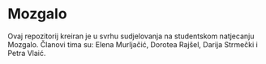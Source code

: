 # Mozgalo
Ovaj repozitorij kreiran je u svrhu sudjelovanja na studentskom natjecanju Mozgalo. Članovi tima su: Elena Murljačić, Dorotea Rajšel, Darija Strmečki i Petra Vlaić.
